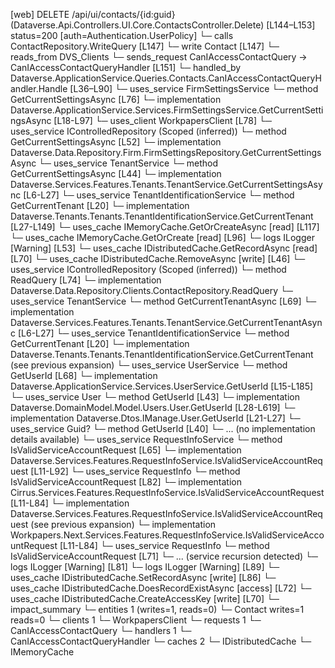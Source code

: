 [web] DELETE /api/ui/contacts/{id:guid}  (Dataverse.Api.Controllers.UI.Core.ContactsController.Delete)  [L144–L153] status=200 [auth=Authentication.UserPolicy]
  └─ calls ContactRepository.WriteQuery [L147]
  └─ write Contact [L147]
    └─ reads_from DVS_Clients
  └─ sends_request CanIAccessContactQuery -> CanIAccessContactQueryHandler [L151]
    └─ handled_by Dataverse.ApplicationService.Queries.Contacts.CanIAccessContactQueryHandler.Handle [L36–L90]
      └─ uses_service FirmSettingsService
        └─ method GetCurrentSettingsAsync [L76]
          └─ implementation Dataverse.ApplicationService.Services.FirmSettingsService.GetCurrentSettingsAsync [L18-L97]
            └─ uses_client WorkpapersClient [L78]
            └─ uses_service IControlledRepository<FirmSettings> (Scoped (inferred))
              └─ method GetCurrentSettingsAsync [L52]
                └─ implementation Dataverse.Data.Repository.Firm.FirmSettingsRepository.GetCurrentSettingsAsync
            └─ uses_service TenantService
              └─ method GetCurrentSettingsAsync [L44]
                └─ implementation Dataverse.Services.Features.Tenants.TenantService.GetCurrentSettingsAsync [L6-L27]
                  └─ uses_service TenantIdentificationService
                    └─ method GetCurrentTenant [L20]
                      └─ implementation Dataverse.Tenants.Tenants.TenantIdentificationService.GetCurrentTenant [L27-L149]
                        └─ uses_cache IMemoryCache.GetOrCreateAsync [read] [L117]
                        └─ uses_cache IMemoryCache.GetOrCreate [read] [L96]
                        └─ logs ILogger<ITenantIdentificationService> [Warning] [L53]
            └─ uses_cache IDistributedCache.GetRecordAsync [read] [L70]
            └─ uses_cache IDistributedCache.RemoveAsync [write] [L46]
      └─ uses_service IControlledRepository<Contact> (Scoped (inferred))
        └─ method ReadQuery [L74]
          └─ implementation Dataverse.Data.Repository.Clients.ContactRepository.ReadQuery
      └─ uses_service TenantService
        └─ method GetCurrentTenantAsync [L69]
          └─ implementation Dataverse.Services.Features.Tenants.TenantService.GetCurrentTenantAsync [L6-L27]
            └─ uses_service TenantIdentificationService
              └─ method GetCurrentTenant [L20]
                └─ implementation Dataverse.Tenants.Tenants.TenantIdentificationService.GetCurrentTenant (see previous expansion)
      └─ uses_service UserService
        └─ method GetUserId [L68]
          └─ implementation Dataverse.ApplicationService.Services.UserService.GetUserId [L15-L185]
            └─ uses_service User
              └─ method GetUserId [L43]
                └─ implementation Dataverse.DomainModel.Model.Users.User.GetUserId [L28-L619]
                └─ implementation Dataverse.Dtos.IManage.User.GetUserId [L21-L27]
            └─ uses_service Guid?
              └─ method GetUserId [L40]
                └─ ... (no implementation details available)
      └─ uses_service RequestInfoService
        └─ method IsValidServiceAccountRequest [L65]
          └─ implementation Dataverse.Services.Features.RequestInfoService.IsValidServiceAccountRequest [L11-L92]
            └─ uses_service RequestInfo
              └─ method IsValidServiceAccountRequest [L82]
                └─ implementation Cirrus.Services.Features.RequestInfoService.IsValidServiceAccountRequest [L11-L84]
                └─ implementation Dataverse.Services.Features.RequestInfoService.IsValidServiceAccountRequest (see previous expansion)
                └─ implementation Workpapers.Next.Services.Features.RequestInfoService.IsValidServiceAccountRequest [L11-L84]
                  └─ uses_service RequestInfo
                    └─ method IsValidServiceAccountRequest [L71]
                      └─ ... (service recursion detected)
                  └─ logs ILogger<IRequestInfoService> [Warning] [L81]
            └─ logs ILogger<IRequestInfoService> [Warning] [L89]
      └─ uses_cache IDistributedCache.SetRecordAsync [write] [L86]
      └─ uses_cache IDistributedCache.DoesRecordExistAsync [access] [L72]
      └─ uses_cache IDistributedCache.CreateAccessKey [write] [L70]
  └─ impact_summary
    └─ entities 1 (writes=1, reads=0)
      └─ Contact writes=1 reads=0
    └─ clients 1
      └─ WorkpapersClient
    └─ requests 1
      └─ CanIAccessContactQuery
    └─ handlers 1
      └─ CanIAccessContactQueryHandler
    └─ caches 2
      └─ IDistributedCache
      └─ IMemoryCache

